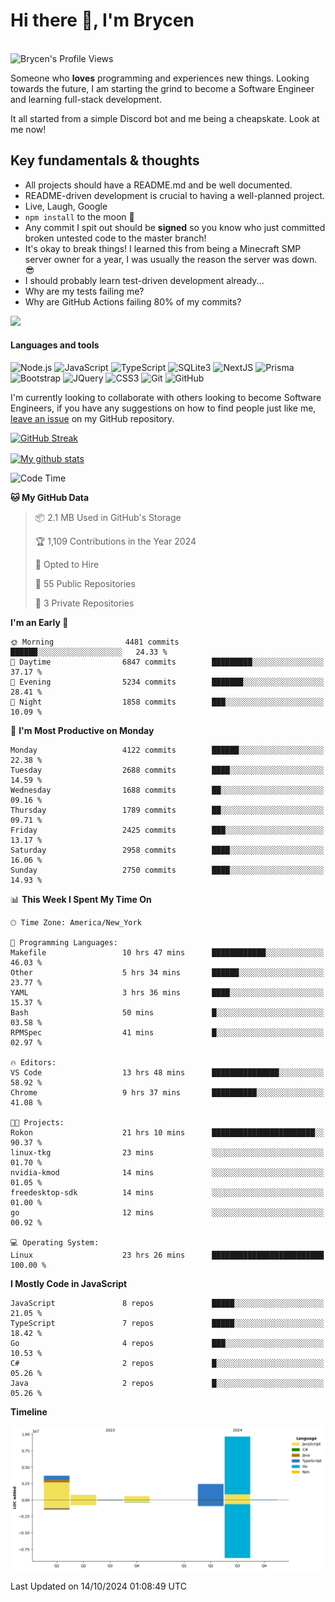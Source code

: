 # Hi there 👋, I'm Brycen

<br>
<img src="https://komarev.com/ghpvc/?username=BrycensRanch" alt="Brycen's Profile Views" />

Someone who **loves** programming and experiences new things. Looking towards the future, I am starting the grind to become a Software Engineer and learning full-stack development.

It all started from a simple Discord bot and me being a cheapskate. Look at me now!

## Key fundamentals & thoughts

- All projects should have a README.md and be well documented.
- README-driven development is crucial to having a well-planned project.
- Live, Laugh, Google
- `npm install` to the moon 🚀
- Any commit I spit out should be **signed** so you know who just committed broken untested code to the master branch!
- It's okay to break things! I learned this from being a Minecraft SMP server owner for a year, I was usually the reason the server was down. 😎
- I should probably learn test-driven development already...
- Why are my tests failing me?
- Why are GitHub Actions failing 80% of my commits? 

<img src="https://res.cloudinary.com/practicaldev/image/fetch/s--OoBLh7-Q--/c_limit%2Cf_auto%2Cfl_progressive%2Cq_auto%2Cw_880/https://cdn-images-1.medium.com/max/1614/1%2A8BlqJ8lNVZzuRjAg1mZ50w.png" height="400"/>

<h4>Languages and tools</h4>
<p>
  <img src="https://img.shields.io/badge/node.js%20-%2343853D.svg?&style=for-the-badge&logo=node.js&logoColor=white" alt="Node.js" />
  <img src="https://img.shields.io/badge/javascript%20-%23323330.svg?&style=for-the-badge&logo=javascript&logoColor=%23F7DF1E" alt="JavaScript" />
  <img src="https://img.shields.io/badge/typescript%20-%23323330.svg?&style=for-the-badge&logo=typescript&logoColor=#3467eb" alt="TypeScript" />
  <img src="https://img.shields.io/badge/sqlite3%20-%23323330.svg?&style=for-the-badge&logo=sqlite&logoColor=#3467eb" alt="SQLite3" />
  <img src="https://img.shields.io/badge/Next.JS%20-%23323330.svg?&style=for-the-badge&logo=next.js&logoColor=#3467eb" alt="NextJS" />
  <img src="https://img.shields.io/badge/Prisma%20-%23323330.svg?&style=for-the-badge&logo=prisma&logoColor=#3467eb" alt="Prisma" />
  <img src="https://img.shields.io/badge/bootstrap%20-%23323330.svg?&style=for-the-badge&logo=bootstrap" alt="Bootstrap" />
  <img src="https://img.shields.io/badge/jquery%20-%23323330.svg?&style=for-the-badge&logo=jquery" alt="JQuery" />
  <img src="https://img.shields.io/badge/css3%20-%23323330.svg?&style=for-the-badge&logo=css3" alt="CSS3" />
  <img src="https://img.shields.io/badge/git%20-%23323330.svg?&style=for-the-badge&logo=git" alt="Git" />
  <img src="https://img.shields.io/badge/github%20-%23323330.svg?&style=for-the-badge&logo=github" alt="GitHub" />
</p>

 I'm currently looking to collaborate with others looking to become Software Engineers, if you have any suggestions on how to find people just like me, [leave an issue](https://github.com/BrycensRanch/BrycensRanch/issues/new) on my GitHub repository.
 
 <p><a href="https://git.io/streak-stats"><img src="https://streak-stats.demolab.com?user=BrycensRanch&amp;theme=dark&amp;hide_border=true&amp;fire=EB5454&amp;ring=0CEB19" alt="GitHub Streak"></a></p>

<a href="https://github.com/anuraghazra/github-readme-stats">
  <img align="center" src="https://github-readme-stats.anuraghazra1.vercel.app/api?username=BrycensRanch&show_icons=true&line_height=27&include_all_commits=true" alt="My github stats" />
</a>

<!--START_SECTION:waka-->
![Code Time](http://img.shields.io/badge/Code%20Time-1%2C030%20hrs%2038%20mins-blue)

**🐱 My GitHub Data** 

> 📦 2.1 MB Used in GitHub's Storage 
 > 
> 🏆 1,109 Contributions in the Year 2024
 > 
> 💼 Opted to Hire
 > 
> 📜 55 Public Repositories 
 > 
> 🔑 3 Private Repositories 
 > 
**I'm an Early 🐤** 

```text
🌞 Morning                4481 commits        ██████░░░░░░░░░░░░░░░░░░░   24.33 % 
🌆 Daytime                6847 commits        █████████░░░░░░░░░░░░░░░░   37.17 % 
🌃 Evening                5234 commits        ███████░░░░░░░░░░░░░░░░░░   28.41 % 
🌙 Night                  1858 commits        ███░░░░░░░░░░░░░░░░░░░░░░   10.09 % 
```
📅 **I'm Most Productive on Monday** 

```text
Monday                   4122 commits        ██████░░░░░░░░░░░░░░░░░░░   22.38 % 
Tuesday                  2688 commits        ████░░░░░░░░░░░░░░░░░░░░░   14.59 % 
Wednesday                1688 commits        ██░░░░░░░░░░░░░░░░░░░░░░░   09.16 % 
Thursday                 1789 commits        ██░░░░░░░░░░░░░░░░░░░░░░░   09.71 % 
Friday                   2425 commits        ███░░░░░░░░░░░░░░░░░░░░░░   13.17 % 
Saturday                 2958 commits        ████░░░░░░░░░░░░░░░░░░░░░   16.06 % 
Sunday                   2750 commits        ████░░░░░░░░░░░░░░░░░░░░░   14.93 % 
```


📊 **This Week I Spent My Time On** 

```text
🕑︎ Time Zone: America/New_York

💬 Programming Languages: 
Makefile                 10 hrs 47 mins      ████████████░░░░░░░░░░░░░   46.03 % 
Other                    5 hrs 34 mins       ██████░░░░░░░░░░░░░░░░░░░   23.77 % 
YAML                     3 hrs 36 mins       ████░░░░░░░░░░░░░░░░░░░░░   15.37 % 
Bash                     50 mins             █░░░░░░░░░░░░░░░░░░░░░░░░   03.58 % 
RPMSpec                  41 mins             █░░░░░░░░░░░░░░░░░░░░░░░░   02.97 % 

🔥 Editors: 
VS Code                  13 hrs 48 mins      ███████████████░░░░░░░░░░   58.92 % 
Chrome                   9 hrs 37 mins       ██████████░░░░░░░░░░░░░░░   41.08 % 

🐱‍💻 Projects: 
Rokon                    21 hrs 10 mins      ███████████████████████░░   90.37 % 
linux-tkg                23 mins             ░░░░░░░░░░░░░░░░░░░░░░░░░   01.70 % 
nvidia-kmod              14 mins             ░░░░░░░░░░░░░░░░░░░░░░░░░   01.05 % 
freedesktop-sdk          14 mins             ░░░░░░░░░░░░░░░░░░░░░░░░░   01.00 % 
go                       12 mins             ░░░░░░░░░░░░░░░░░░░░░░░░░   00.92 % 

💻 Operating System: 
Linux                    23 hrs 26 mins      █████████████████████████   100.00 % 
```

**I Mostly Code in JavaScript** 

```text
JavaScript               8 repos             █████░░░░░░░░░░░░░░░░░░░░   21.05 % 
TypeScript               7 repos             █████░░░░░░░░░░░░░░░░░░░░   18.42 % 
Go                       4 repos             ███░░░░░░░░░░░░░░░░░░░░░░   10.53 % 
C#                       2 repos             █░░░░░░░░░░░░░░░░░░░░░░░░   05.26 % 
Java                     2 repos             █░░░░░░░░░░░░░░░░░░░░░░░░   05.26 % 
```



**Timeline**

![Lines of Code chart](https://raw.githubusercontent.com/BrycensRanch/BrycensRanch/main/assets/bar_graph.png)


 Last Updated on 14/10/2024 01:08:49 UTC
<!--END_SECTION:waka-->

<!--
**BrycensRanch/BrycensRanch** is a ✨ _special_ ✨ repository because its `README.md` (this file) appears on your GitHub profile.

Here are some ideas to get you started:

- 🔭 I’m currently working on ...
- 🌱 I’m currently learning ...
- 👯 I’m looking to collaborate on ...
- 🤔 I’m looking for help with ...
- 💬 Ask me about ...
- 📫 How to reach me: ...
- 😄 Pronouns: ...
- ⚡ Fun fact: ...
-->
